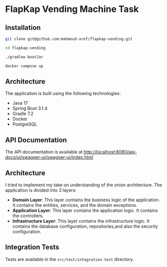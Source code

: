 # FlapKap Vending Machine Task

## Installation

```bash
git clone git@github.com:mahmoud-aref/flapkap-vending.git

cd flapkap-vending

./gradlew bootJar

docker compose up
```

## Architecture

The application is built using the following technologies:

- Java 17
- Spring Boot 3.1.4
- Gradle 7.2
- Docker
- PostgreSQL

## API Documentation

The API documentation is available
at [http://localhost:8080/api-docs/ui/swagger-ui/swagger-ui/index.html](http://localhost:8080/api-docs/ui/swagger-ui/swagger-ui/index.html)

## Architecture

I tried to implement my take on understanding of the onion architecture. The application is divided into 3 layers:

- **Domain Layer**: This layer contains the business logic of the application. It contains the entities, services, and the
  domain exceptions.
- **Application Layer**: This layer contains the application logic. It contains the controllers.
- **Infrastructure Layer**: This layer contains the infrastructure logic. It contains the database configuration,
  repositories,and also the security configuration.

## Integration Tests

Tests are available in the `src/test/integration-test` directory. 